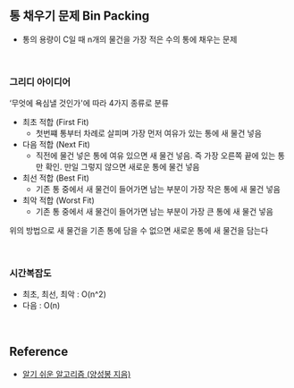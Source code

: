 ## 통 채우기 문제 Bin Packing

- 통의 용량이 C일 때 n개의 물건을 가장 적은 수의 통에 채우는 문제

<br>

### 그리디 아이디어

‘무엇에 욕심낼 것인가'에 따라 4가지 종류로 분류

- 최초 적합 (First Fit)
    - 첫번쨰 통부터 차례로 살피며 가장 먼저 여유가 있는 통에 새 물건 넣음
- 다음 적합 (Next Fit)
    - 직전에 물건 넣은 통에 여유 있으면 새 물건 넣음. 즉 가장 오른쪽 끝에 있는 통만 확인. 만일 그렇지 않으면 새로운 통에 물건 넣음
- 최선 적합 (Best Fit)
    - 기존 통 중에서 새 물건이 들어가면 남는 부분이 가장 작은 통에 새 물건 넣음
- 최악 적합 (Worst Fit)
    - 기존 통 중에서 새 물건이 들어가면 남는 부분이 가장 큰 통에 새 물건 넣음

위의 방법으로 새 물건을 기존 통에 담을 수 없으면 새로운 통에 새 물건을 담는다

<br>

### 시간복잡도

- 최초, 최선, 최악 : O(n^2)
- 다음 : O(n)

<br>

## Reference
- [알기 쉬운 알고리즘 (양성봉 지음)](http://www.kyobobook.co.kr/product/detailViewKor.laf?mallGb=KOR&ejkGb=KOR&linkClass=&barcode=9788970504896)
